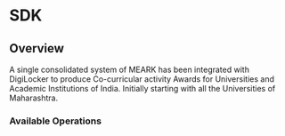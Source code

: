 # SDK

## Overview

A single consolidated system of MEARK has been integrated with DigiLocker to produce Co-curricular activity Awards for Universities and Academic Institutions of India. Initially starting with all the Universities of Maharashtra.

### Available Operations

